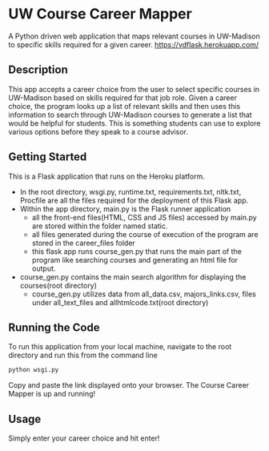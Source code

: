 # UW Course Career Mapper

A Python driven web application that maps relevant courses in UW-Madison to specific skills required for a given career.
https://vdflask.herokuapp.com/

## Description

This app accepts a career choice from the user to select specific courses in UW-Madison based on skills required for that job role. Given a career choice, the program looks up a list of relevant skills and then uses this information to search through UW-Madison courses to generate a list that would be helpful for students. This is something students can use to explore various options before they speak to a course advisor.

##  Getting Started 

This is a Flask application that runs on the Heroku platform. 
- In the root directory, wsgi.py, runtime.txt, requirements.txt, nltk.txt, Procfile are all the files required for the deployment of this Flask app. 
- Within the app directory, main.py is the Flask runner application 
  - all the front-end files(HTML, CSS and JS files) accessed by main.py are stored within the folder named static.
  - all files generated during the course of execution of the program are stored in the career_files folder
  - this flask app runs course_gen.py that runs the main part of the program like searching courses and generating an html file for output.
- course_gen.py contains the main search algorithm for displaying the courses(root directory)
  - course_gen.py utilizes data from all_data.csv, majors_links.csv, files under all_text_files and allhtmlcode.txt(root directory)
  
## Running the Code

To run this application from your local machine, navigate to the root directory and run this from the command line
```bash
python wsgi.py
```
Copy and paste the link displayed onto your browser.
The Course Career Mapper is up and running!

## Usage

Simply enter your career choice and hit enter!
